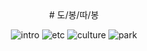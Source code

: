 <div align="center">
# 도/봉/따/봉

![intro](https://user-images.githubusercontent.com/97787658/191182184-1ca0137d-2d26-4df4-aff8-3d0a73093a91.png)
![etc](https://user-images.githubusercontent.com/97787658/191182190-21a68696-cfc9-42a7-9d7a-2363a28ff46e.png)
![culture](https://user-images.githubusercontent.com/97787658/191184267-925e3f32-47f3-4c3f-abb5-96a85a6520ab.png)
![park](https://user-images.githubusercontent.com/97787658/191182654-d35f01e1-d584-465b-9f55-e97d5f58f25c.png)

</div>
